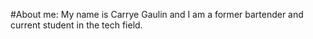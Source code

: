 #About me: My name is Carrye Gaulin and I am a former bartender and current student in the tech field.
